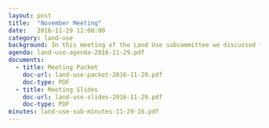 ```yaml
---
layout: post
title:  "November Meeting"
date:   2016-11-29 12:00:00
category: land-use
background: In this meeting of the Land Use subcommittee we discussed future land use policy.
agenda: land-use-agenda-2016-11-29.pdf
documents:
  - title: Meeting Packet
    doc-url: land-use-packet-2016-11-29.pdf
    doc-type: PDF
  - title: Meeting Slides
    doc-url: land-use-slides-2016-11-29.pdf
    doc-type: PDF
minutes: land-use-sub-minutes-11-29-16.pdf
---
```

